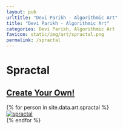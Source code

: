 ```yaml
---
layout: pub
urltitle: "Devi Parikh - Algorithmic Art"
title: "Devi Parikh - Algorithmic Art"
categories: Devi Parikh, Algorithmic Art
favicon: static/img/art/spractal.png
permalink: /spractal
---
```


# Spractal

<h2><a href='./create_your_own/spractal.html'>Create Your Own!</a></h2>

<div class = 'art'>
  {% for person in site.data.art.spractal %}
  <div class = 'artpiece'>
    <a href = '{{ person.link }}'><img src = '{{person.link}}' alt = 'spractal'></a>
  </div>
  {% endfor %}
</div>